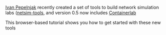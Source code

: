 [Ivan Pepelnjak](https://www.linkedin.com/in/ivanpepelnjak/) recently created a set of tools to build network simulation labs 
([netsim-tools](https://netsim-tools.readthedocs.io/en/latest/install.html), 
and version 0.5 now includes [Containerlab](https://blog.ipspace.net/2021/04/netsim-containerlab.html)

This browser-based tutorial shows you how to get started with these new tools
